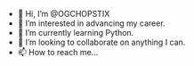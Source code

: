 - 👋 Hi, I’m @OGCHOPSTIX
- 👀 I’m interested in advancing my career.
- 🌱 I’m currently learning Python. 
- 💞️ I’m looking to collaborate on anything I can.
- 📫 How to reach me...

<!---
OGCHOPSTIX/OGCHOPSTIX is a ✨ special ✨ repository because its `README.md` (this file) appears on your GitHub profile.
You can click the Preview link to take a look at your changes.
--->
